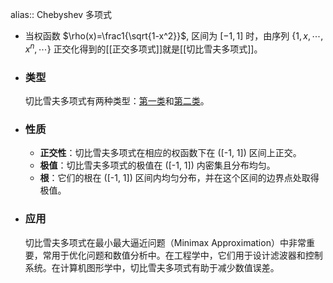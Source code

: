 alias:: Chebyshev 多项式

- 当权函数 $\rho(x)=\frac1{\sqrt{1-x^2}}$, 区间为 $[-1,1]$ 时，由序列 $\{1,x,\cdots,x^n,\cdots\}$ 正交化得到的[[正交多项式]]就是[[切比雪夫多项式]]。
- ### 类型
  切比雪夫多项式有两种类型：[第一类]([[第一类切比雪夫多项式]])和[第二类]([[第二类切比雪夫多项式]])。
- ### 性质
	- **正交性**：切比雪夫多项式在相应的权函数下在 \([-1, 1]\) 区间上正交。
	- **极值**：切比雪夫多项式的极值在 \([-1, 1]\) 内密集且分布均匀。
	- **根**：它们的根在 \([-1, 1]\) 区间内均匀分布，并在这个区间的边界点处取得极值。
- ### 应用
  切比雪夫多项式在最小最大逼近问题（Minimax Approximation）中非常重要，常用于优化问题和数值分析中。在工程学中，它们用于设计滤波器和控制系统。在计算机图形学中，切比雪夫多项式有助于减少数值误差。